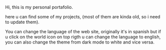 Hi, this is my personal portafolio. 

here u can find some of my projects, (most of them are kinda old, so i need to update them).

You can change the language of the web site, originally it's in spanish but if u click on the world icon on top rigth u can change the language to english, 
you can also change the theme from dark mode to white and vice versa. 
